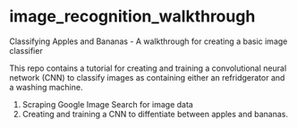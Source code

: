 # image_recognition_walkthrough
Classifying Apples and Bananas - A walkthrough for creating a basic image classifier

This repo contains a tutorial for creating and training a convolutional neural network (CNN) to classify images as containing either an refridgerator and a washing machine.

1. Scraping Google Image Search for image data
2. Creating and training a CNN to diffentiate between apples and bananas.

